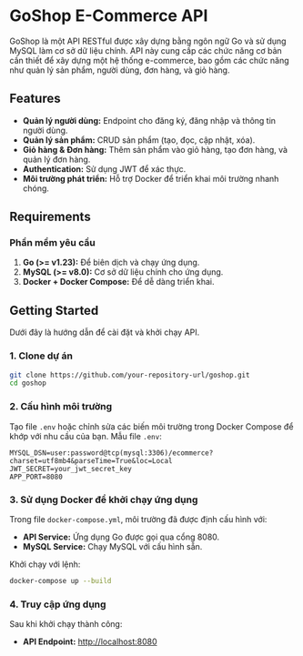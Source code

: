 #  GoShop E-Commerce API
GoShop là một API RESTful được xây dựng bằng ngôn ngữ Go và sử dụng MySQL làm cơ sở dữ liệu chính. API này cung cấp các chức năng cơ bản cần thiết để xây dựng một hệ thống e-commerce, bao gồm các chức năng như quản lý sản phẩm, người dùng, đơn hàng, và giỏ hàng.
## Features
- **Quản lý người dùng:** Endpoint cho đăng ký, đăng nhập và thông tin người dùng.
- **Quản lý sản phẩm:** CRUD sản phẩm (tạo, đọc, cập nhật, xóa).
- **Giỏ hàng & Đơn hàng:** Thêm sản phẩm vào giỏ hàng, tạo đơn hàng, và quản lý đơn hàng.
- **Authentication:** Sử dụng JWT để xác thực.
- **Môi trường phát triển:** Hỗ trợ Docker để triển khai môi trường nhanh chóng.
## Requirements
### **Phần mềm yêu cầu**
1. **Go (>= v1.23):** Để biên dịch và chạy ứng dụng.
2. **MySQL (>= v8.0):** Cơ sở dữ liệu chính cho ứng dụng.
3. **Docker + Docker Compose:** Để dễ dàng triển khai.
## Getting Started
Dưới đây là hướng dẫn để cài đặt và khởi chạy API.
### **1. Clone dự án**
``` bash
git clone https://github.com/your-repository-url/goshop.git
cd goshop
```
### **2. Cấu hình môi trường**
Tạo file `.env` hoặc chỉnh sửa các biến môi trường trong Docker Compose để khớp với nhu cầu của bạn.
Mẫu file `.env`:
``` env
MYSQL_DSN=user:password@tcp(mysql:3306)/ecommerce?charset=utf8mb4&parseTime=True&loc=Local
JWT_SECRET=your_jwt_secret_key
APP_PORT=8080
```
### **3. Sử dụng Docker để khởi chạy ứng dụng**
Trong file `docker-compose.yml`, môi trường đã được định cấu hình với:
- **API Service:** Ứng dụng Go được gọi qua cổng 8080.
- **MySQL Service:** Chạy MySQL với cấu hình sẵn.

Khởi chạy với lệnh:
``` bash
docker-compose up --build
```
### **4. Truy cập ứng dụng**
Sau khi khởi chạy thành công:
- **API Endpoint:** [http://localhost:8080]()
